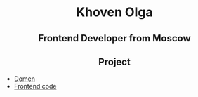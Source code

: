 <div id= "header" align ="center">
  <h1>Khoven Olga</h1>
  <h2>Frontend Developer from Moscow</h2>
  <h2>Project</h2>
</div>

- [Domen](https://pushart.online/)
- [Frontend code](https://github.com/frontend-park-mail-ru/2024_2_TeamOn)


